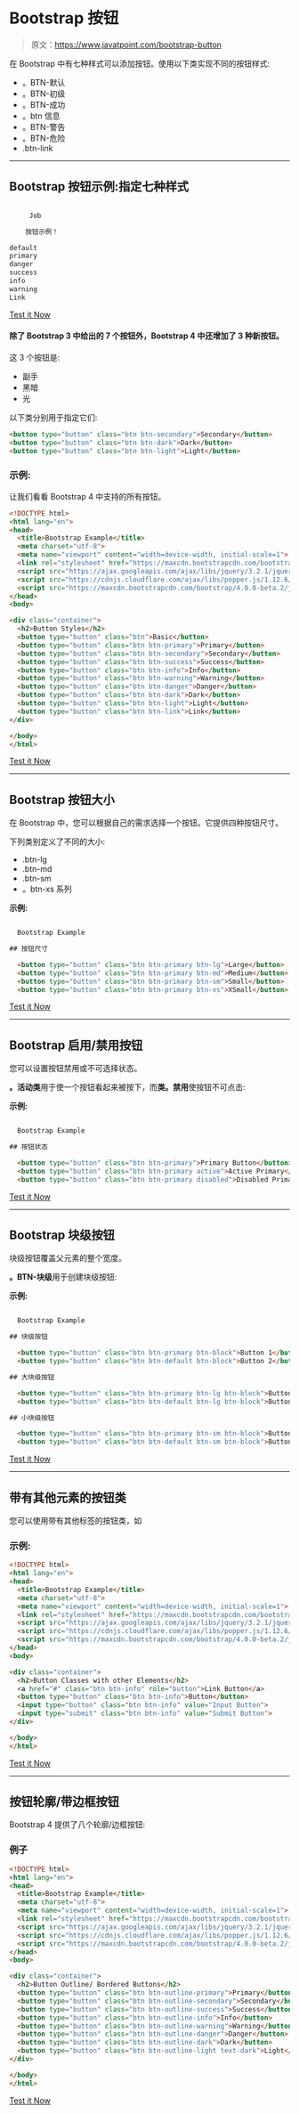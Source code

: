 # Bootstrap 按钮

> 原文：<https://www.javatpoint.com/bootstrap-button>

在 Bootstrap 中有七种样式可以添加按钮。使用以下类实现不同的按钮样式:

*   。BTN-默认
*   。BTN-初级
*   。BTN-成功
*   。btn 信息
*   。BTN-警告
*   。BTN-危险
*   .btn-link

* * *

## Bootstrap 按钮示例:指定七种样式

```html

     Job

    按钮示例！

default
primary
danger
success
info
warning
Link

```

[Test it Now](https://www.javatpoint.com/oprweb/test.jsp?filename=bootstrapbutton1)

#### 除了 Bootstrap 3 中给出的 7 个按钮外，Bootstrap 4 中还增加了 3 种新按钮。

这 3 个按钮是:

*   副手
*   黑暗
*   光

以下类分别用于指定它们:

```html
<button type="button" class="btn btn-secondary">Secondary</button>
<button type="button" class="btn btn-dark">Dark</button>
<button type="button" class="btn btn-light">Light</button>

```

### 示例:

让我们看看 Bootstrap 4 中支持的所有按钮。

```html
<!DOCTYPE html>
<html lang="en">
<head>
  <title>Bootstrap Example</title>
  <meta charset="utf-8">
  <meta name="viewport" content="width=device-width, initial-scale=1">
  <link rel="stylesheet" href="https://maxcdn.bootstrapcdn.com/bootstrap/4.0.0-beta.2/css/bootstrap.min.css">
  <script src="https://ajax.googleapis.com/ajax/libs/jquery/3.2.1/jquery.min.js"></script>
  <script src="https://cdnjs.cloudflare.com/ajax/libs/popper.js/1.12.6/umd/popper.min.js"></script>
  <script src="https://maxcdn.bootstrapcdn.com/bootstrap/4.0.0-beta.2/js/bootstrap.min.js"></script>
</head>
<body>

<div class="container">
  <h2>Button Styles</h2>
  <button type="button" class="btn">Basic</button>
  <button type="button" class="btn btn-primary">Primary</button>
  <button type="button" class="btn btn-secondary">Secondary</button>
  <button type="button" class="btn btn-success">Success</button>
  <button type="button" class="btn btn-info">Info</button>
  <button type="button" class="btn btn-warning">Warning</button>
  <button type="button" class="btn btn-danger">Danger</button>
  <button type="button" class="btn btn-dark">Dark</button>
  <button type="button" class="btn btn-light">Light</button>
  <button type="button" class="btn btn-link">Link</button>      
</div>

</body>
</html>

```

[Test it Now](https://www.javatpoint.com/oprweb/test.jsp?filename=bootstrap4buttons)

* * *

## Bootstrap 按钮大小

在 Bootstrap 中，您可以根据自己的需求选择一个按钮。它提供四种按钮尺寸。

下列类别定义了不同的大小:

*   .btn-lg
*   .btn-md
*   .btn-sm
*   。btn-xs 系列

**示例:**

```html

  Bootstrap Example

## 按钮尺寸

  <button type="button" class="btn btn-primary btn-lg">Large</button>
  <button type="button" class="btn btn-primary btn-md">Medium</button>    
  <button type="button" class="btn btn-primary btn-sm">Small</button>
  <button type="button" class="btn btn-primary btn-xs">XSmall</button>

```

[Test it Now](https://www.javatpoint.com/oprweb/test.jsp?filename=bootstrapbutton2)

* * *

## Bootstrap 启用/禁用按钮

您可以设置按钮禁用或不可选择状态。

**。活动类**用于使一个按钮看起来被按下，而**类。禁用**使按钮不可点击:

**示例:**

```html

  Bootstrap Example

## 按钮状态

  <button type="button" class="btn btn-primary">Primary Button</button>
  <button type="button" class="btn btn-primary active">Active Primary</button>
  <button type="button" class="btn btn-primary disabled">Disabled Primary</button>

```

[Test it Now](https://www.javatpoint.com/oprweb/test.jsp?filename=bootstrapbutton3)

* * *

## Bootstrap 块级按钮

块级按钮覆盖父元素的整个宽度。

**。BTN-块级**用于创建块级按钮:

**示例:**

```html

  Bootstrap Example

## 块级按钮

  <button type="button" class="btn btn-primary btn-block">Button 1</button>
  <button type="button" class="btn btn-default btn-block">Button 2</button>

## 大块级按钮

  <button type="button" class="btn btn-primary btn-lg btn-block">Button 1</button>
  <button type="button" class="btn btn-default btn-lg btn-block">Button 2</button>

## 小块级按钮

  <button type="button" class="btn btn-primary btn-sm btn-block">Button 1</button>
  <button type="button" class="btn btn-default btn-sm btn-block">Button 2</button>

```

[Test it Now](https://www.javatpoint.com/oprweb/test.jsp?filename=bootstrapbutton4)

* * *

## 带有其他元素的按钮类

您可以使用带有其他标签的按钮类，如

### 示例:

```html
<!DOCTYPE html>
<html lang="en">
<head>
  <title>Bootstrap Example</title>
  <meta charset="utf-8">
  <meta name="viewport" content="width=device-width, initial-scale=1">
  <link rel="stylesheet" href="https://maxcdn.bootstrapcdn.com/bootstrap/4.0.0-beta.2/css/bootstrap.min.css">
  <script src="https://ajax.googleapis.com/ajax/libs/jquery/3.2.1/jquery.min.js"></script>
  <script src="https://cdnjs.cloudflare.com/ajax/libs/popper.js/1.12.6/umd/popper.min.js"></script>
  <script src="https://maxcdn.bootstrapcdn.com/bootstrap/4.0.0-beta.2/js/bootstrap.min.js"></script>
</head>
<body>

<div class="container">
  <h2>Button Classes with other Elements</h2>
  <a href="#" class="btn btn-info" role="button">Link Button</a>
  <button type="button" class="btn btn-info">Button</button>
  <input type="button" class="btn btn-info" value="Input Button">
  <input type="submit" class="btn btn-info" value="Submit Button">
</div>

</body>
</html>

```

[Test it Now](https://www.javatpoint.com/oprweb/test.jsp?filename=bootstrap4buttons1)

* * *

## 按钮轮廓/带边框按钮

Bootstrap 4 提供了八个轮廓/边框按钮:

### 例子

```html
<!DOCTYPE html>
<html lang="en">
<head>
  <title>Bootstrap Example</title>
  <meta charset="utf-8">
  <meta name="viewport" content="width=device-width, initial-scale=1">
  <link rel="stylesheet" href="https://maxcdn.bootstrapcdn.com/bootstrap/4.0.0-beta.2/css/bootstrap.min.css">
  <script src="https://ajax.googleapis.com/ajax/libs/jquery/3.2.1/jquery.min.js"></script>
  <script src="https://cdnjs.cloudflare.com/ajax/libs/popper.js/1.12.6/umd/popper.min.js"></script>
  <script src="https://maxcdn.bootstrapcdn.com/bootstrap/4.0.0-beta.2/js/bootstrap.min.js"></script>
</head>
<body>

<div class="container">
  <h2>Button Outline/ Bordered Buttons</h2>
  <button type="button" class="btn btn-outline-primary">Primary</button>
  <button type="button" class="btn btn-outline-secondary">Secondary</button>
  <button type="button" class="btn btn-outline-success">Success</button>
  <button type="button" class="btn btn-outline-info">Info</button>
  <button type="button" class="btn btn-outline-warning">Warning</button>
  <button type="button" class="btn btn-outline-danger">Danger</button>
  <button type="button" class="btn btn-outline-dark">Dark</button>
  <button type="button" class="btn btn-outline-light text-dark">Light</button>
</div>

</body>
</html>

```

[Test it Now](https://www.javatpoint.com/oprweb/test.jsp?filename=bootstrap4buttons2)